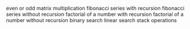 even or odd
matrix multiplication
fibonacci series with recursion
fibonacci series without recursion
factorial of a number with recursion
factorial of a number without recursion
binary search
linear search
stack operations
